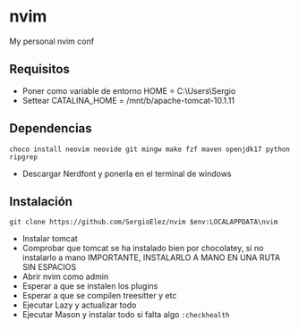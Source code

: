 # nvim
My personal nvim conf

## Requisitos
- Poner como variable de entorno HOME = C:\Users\Sergio
- Settear CATALINA_HOME = /mnt/b/apache-tomcat-10.1.11

## Dependencias
``choco install neovim neovide git mingw make fzf maven openjdk17 python ripgrep`` 
- Descargar Nerdfont y ponerla en el terminal de windows
  
## Instalación
``git clone https://github.com/SergioElez/nvim $env:LOCALAPPDATA\nvim`` <br/>
- Instalar tomcat
- Comprobar que tomcat se ha instalado bien por chocolatey, si no instalarlo a mano IMPORTANTE, INSTALARLO A MANO EN UNA RUTA SIN ESPACIOS
- Abrir nvim como admin
- Esperar a que se instalen los plugins
- Esperar a que se compilen treesitter y etc
- Ejecutar Lazy y actualizar todo
- Ejecutar Mason y instalar todo si falta algo
``:checkhealth``
